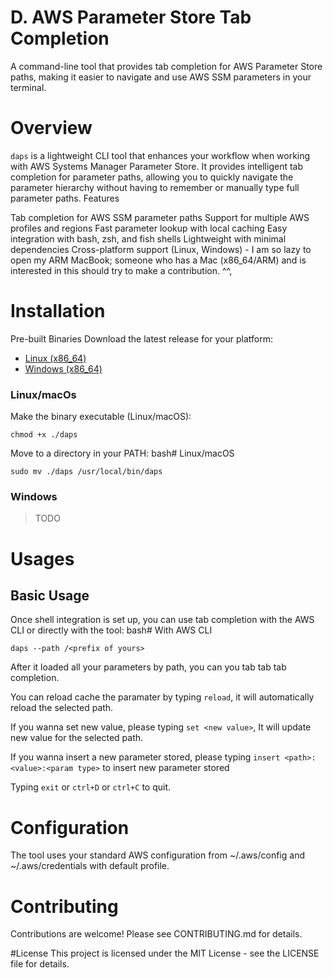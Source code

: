 # D. AWS Parameter Store Tab Completion
A command-line tool that provides tab completion for AWS Parameter Store paths, making it easier to navigate and use AWS SSM parameters in your terminal.


# Overview
`daps` is a lightweight CLI tool that enhances your workflow when working with AWS Systems Manager Parameter Store. It provides intelligent tab completion for parameter paths, allowing you to quickly navigate the parameter hierarchy without having to remember or manually type full parameter paths.
Features

Tab completion for AWS SSM parameter paths
Support for multiple AWS profiles and regions
Fast parameter lookup with local caching
Easy integration with bash, zsh, and fish shells
Lightweight with minimal dependencies
Cross-platform support (Linux, Windows) - I am so lazy to open my ARM MacBook; someone who has a Mac (x86_64/ARM) and is interested in this should try to make a contribution. ^^, 

# Installation
Pre-built Binaries
Download the latest release for your platform:

- [Linux (x86_64)](https://github.com/ddoffy/daps/releases/tag/v0.1.1)
- [Windows (x86_64)](https://github.com/ddoffy/daps/releases/tag/v0.1.1) 

### Linux/macOs
Make the binary executable (Linux/macOS):
```
chmod +x ./daps
```

Move to a directory in your PATH:
bash# Linux/macOS

```
sudo mv ./daps /usr/local/bin/daps
```

### Windows
> TODO

# Usages
## Basic Usage
Once shell integration is set up, you can use tab completion with the AWS CLI or directly with the tool:
bash# With AWS CLI
```
daps --path /<prefix of yours>
```

After it loaded all your parameters by path, you can you tab tab tab completion. 

You can reload cache the paramater by typing `reload`, it will automatically reload the selected path.

If you wanna set new value, please typing `set <new value>`, It will update new value for the selected path.

If you wanna insert a new parameter stored, please typing `insert <path>:<value>:<param type>` to insert new parameter stored

Typing `exit` or `ctrl+D` or `ctrl+C` to quit.

# Configuration
The tool uses your standard AWS configuration from ~/.aws/config and ~/.aws/credentials with default profile.

# Contributing
Contributions are welcome! Please see CONTRIBUTING.md for details.

#License
This project is licensed under the MIT License - see the LICENSE file for details.
